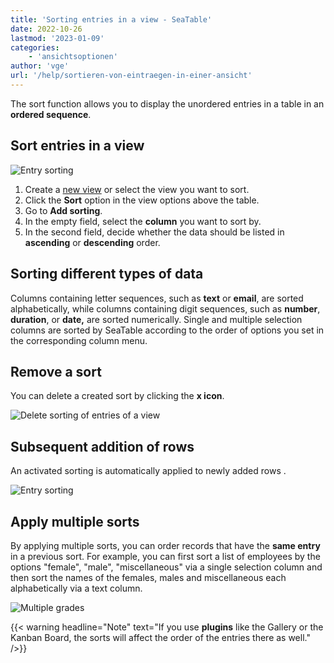 ```yaml
---
title: 'Sorting entries in a view - SeaTable'
date: 2022-10-26
lastmod: '2023-01-09'
categories:
    - 'ansichtsoptionen'
author: 'vge'
url: '/help/sortieren-von-eintraegen-in-einer-ansicht'
---
```


The sort function allows you to display the unordered entries in a table in an **ordered sequence**.

## Sort entries in a view

![Entry sorting](https://seatable.io/wp-content/uploads/2022/10/Sortierung-von-Eintraegen-2.gif)

1. Create a [new view](https://seatable.io/en/docs/grundlagen-von-ansichten/anlegen-einer-neuen-ansicht/) or select the view you want to sort.
2. Click the **Sort** option in the view options above the table.
3. Go to **Add sorting**.
4. In the empty field, select the **column** you want to sort by.
5. In the second field, decide whether the data should be listed in **ascending** or **descending** order.

## Sorting different types of data

Columns containing letter sequences, such as **text** or **email**, are sorted alphabetically, while columns containing digit sequences, such as **number**, **duration**, or **date,** are sorted numerically. Single and multiple selection columns are sorted by SeaTable according to the order of options you set in the corresponding column menu.

## Remove a sort

You can delete a created sort by clicking the **x icon**.

![Delete sorting of entries of a view](https://seatable.io/wp-content/uploads/2022/10/Sortieren-von-Eintraegen-in-einer-Ansicht.png)

## Subsequent addition of rows

An activated sorting is automatically applied to newly added rows .

![Entry sorting](https://seatable.io/wp-content/uploads/2022/10/Sortierung-von-Eintraegen-1-1.gif)

## Apply multiple sorts

By applying multiple sorts, you can order records that have the **same entry** in a previous sort. For example, you can first sort a list of employees by the options "female", "male", "miscellaneous" via a single selection column and then sort the names of the females, males and miscellaneous each alphabetically via a text column.

![Multiple grades](https://seatable.io/wp-content/uploads/2022/10/Mehrere-Sortierungen.png)

{{< warning  headline="Note"  text="If you use **plugins** like the Gallery or the Kanban Board, the sorts will affect the order of the entries there as well." />}}
